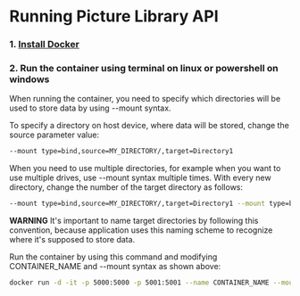 # Running Picture Library API

### 1. [Install Docker](https://www.docker.com/get-started)

### 2. Run the container using terminal on linux or powershell on windows

When running the container, you need to specify which directories will be used to store data by using --mount syntax.

To specify a directory on host device, where data will be stored, change the source parameter value:

```sh
--mount type=bind,source=MY_DIRECTORY/,target=Directory1
```

When you need to use multiple directories, for example when you want to use multiple drives, use --mount syntax multiple times.
With every new directory, change the number of the target directory as follows:

```sh
--mount type=bind,source=MY_DIRECTORY/,target=Directory1 --mount type=bind,source=MY_OTHER_DIRECTORY/,target=Directory2
```

**WARNING** 
It's important to name target directories by following this convention, because application uses this naming scheme to recognize where it's supposed to store data.

Run the container by using this command and modifying CONTAINER_NAME and --mount syntax as shown above:

```sh
docker run -d -it -p 5000:5000 -p 5001:5001 --name CONTAINER_NAME --mount type=bind,source=DIRECTORY,target=Directory1/ docker.pkg.github.com/tomaszkumiega/picturelibrary-api/picturelibrary-api:master
```

